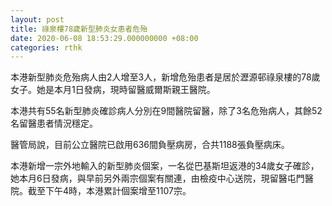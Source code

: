```yaml
---
layout: post
title: 祿泉樓78歲新型肺炎女患者危殆　
date: 2020-06-08 18:53:29.000000000 +08:00
categories: rthk
---
```


本港新型肺炎危殆病人由2人增至3人，新增危殆患者是居於瀝源邨祿泉樓的78歲女子。她是本月1日發病，現時留醫威爾斯親王醫院。

本港共有55名新型肺炎確診病人分別在9間醫院留醫，除了3名危殆病人，其餘52名留醫患者情況穩定。

醫管局說，目前公立醫院已啟用636間負壓病房，合共1188張負壓病床。

本港新增一宗外地輸入的新型肺炎個案，一名從巴基斯坦返港的34歲女子確診，她本月6日發病，與早前另外兩宗個案有關連，由檢疫中心送院，現留醫屯門醫院。截至下午4時，本港累計個案增至1107宗。
